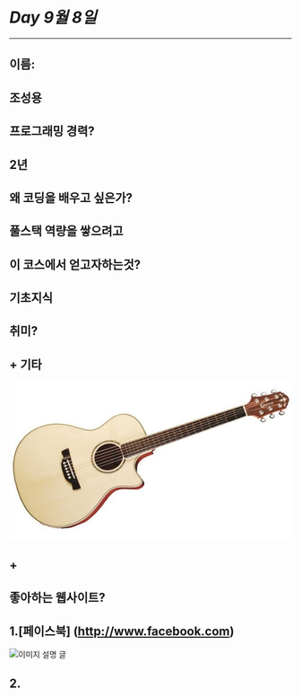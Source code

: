 # *Day 9월 8일*
---
## 이름:
## **조성용**
## 프로그래밍 경력?
## 2년
## 왜 코딩을 배우고 싶은가?
## 풀스택 역량을 쌓으려고
## 이 코스에서 얻고자하는것?
## 기초지식
## 취미?
## + 기타
![컴퓨터에 있는 사진](crafter_guitar_1.jpg)
## +
## 좋아하는 웹사이트?
## 1.[페이스북] (http://www.facebook.com)
![이미지 설명 글](https://www.google.co.kr/url?sa=i&rct=j&q=&esrc=s&source=images&cd=&ved=0ahUKEwjehYCp0__OAhVDNJQKHSe0C34QjRwIBw&url=https%3A%2F%2Fwww.facebook.com%2F&psig=AFQjCNHQDUmUbocwAzLwac7oBV9pIrsArg&ust=1473419986043787)
## 2.
